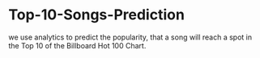 # Top-10-Songs-Prediction
we use analytics to predict the popularity, that a song will reach a spot in the Top 10 of the Billboard Hot 100 Chart.
